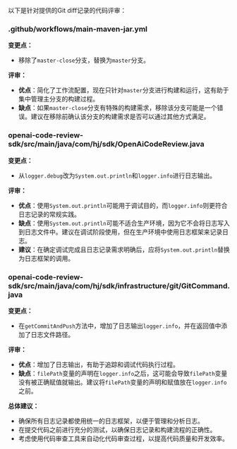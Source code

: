 以下是针对提供的Git diff记录的代码评审：

### .github/workflows/main-maven-jar.yml

**变更点：**
- 移除了`master-close`分支，替换为`master`分支。

**评审：**
- **优点**：简化了工作流配置，现在只针对`master`分支进行构建和运行，这有助于集中管理主分支的构建过程。
- **缺点**：如果`master-close`分支有特殊的构建需求，移除该分支可能是一个错误。建议在移除前确认该分支的构建需求是否可以通过其他方式满足。

### openai-code-review-sdk/src/main/java/com/hj/sdk/OpenAiCodeReview.java

**变更点：**
- 从`logger.debug`改为`System.out.println`和`logger.info`进行日志输出。

**评审：**
- **优点**：使用`System.out.println`可能用于调试目的，而`logger.info`则更符合日志记录的常规实践。
- **缺点**：使用`System.out.println`可能不适合生产环境，因为它不会将日志写入到日志文件中。建议在调试阶段使用，但在生产环境中使用日志框架来记录日志。
- **建议**：在确定调试完成且日志记录需求明确后，应将`System.out.println`替换为日志框架的调用。

### openai-code-review-sdk/src/main/java/com/hj/sdk/infrastructure/git/GitCommand.java

**变更点：**
- 在`getCommitAndPush`方法中，增加了日志输出`logger.info`，并在返回值中添加了日志文件路径。

**评审：**
- **优点**：增加了日志输出，有助于追踪和调试代码执行过程。
- **缺点**：`filePath`变量的声明在`logger.info`之后，这可能会导致`filePath`变量没有被正确赋值就输出。建议将`filePath`变量的声明和赋值放在`logger.info`之前。

**总体建议：**
- 确保所有日志记录都使用统一的日志框架，以便于管理和分析日志。
- 在提交代码之前进行充分的测试，以确保日志记录和构建流程的正确性。
- 考虑使用代码审查工具来自动化代码审查过程，以提高代码质量和开发效率。